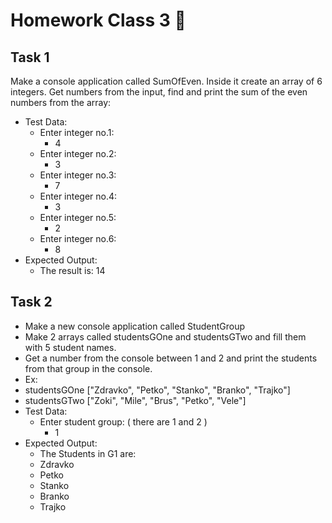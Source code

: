 # Homework Class 3 📒

## Task 1
Make a console application called SumOfEven. Inside it create an array of 6 integers. Get numbers from the input, find and print the sum of the even numbers from the array:
* Test Data:
  * Enter integer no.1:
    * 4
  * Enter integer no.2:
    * 3
  * Enter integer no.3:
    * 7
  * Enter integer no.4:
    * 3
  * Enter integer no.5:
    * 2
  * Enter integer no.6:
    * 8
* Expected Output:
  * The result is: 14

## Task 2
* Make a new console application called StudentGroup
* Make 2 arrays called studentsGOne and studentsGTwo and fill them with 5 student names. 
* Get a number from the console between 1 and 2 and print the students from that group in the console.
* Ex: 
* studentsGOne ["Zdravko", "Petko", "Stanko", "Branko", "Trajko"]
* studentsGTwo ["Zoki", "Mile", "Brus", "Petko", "Vele"]
* Test Data:
  * Enter student group: ( there are 1 and 2 )
    * 1
* Expected Output:
  * The Students in G1 are: 
  * Zdravko
  * Petko
  * Stanko
  * Branko
  * Trajko
